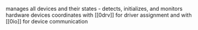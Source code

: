 manages all devices and their states - detects, initializes, and monitors hardware devices
coordinates with [[0drv]] for driver assignment and with [[0io]] for device communication